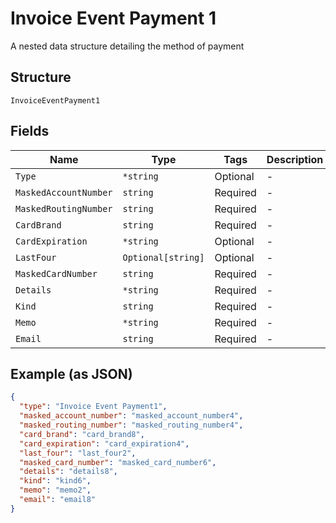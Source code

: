 
# Invoice Event Payment 1

A nested data structure detailing the method of payment

## Structure

`InvoiceEventPayment1`

## Fields

| Name | Type | Tags | Description |
|  --- | --- | --- | --- |
| `Type` | `*string` | Optional | - |
| `MaskedAccountNumber` | `string` | Required | - |
| `MaskedRoutingNumber` | `string` | Required | - |
| `CardBrand` | `string` | Required | - |
| `CardExpiration` | `*string` | Optional | - |
| `LastFour` | `Optional[string]` | Optional | - |
| `MaskedCardNumber` | `string` | Required | - |
| `Details` | `*string` | Required | - |
| `Kind` | `string` | Required | - |
| `Memo` | `*string` | Required | - |
| `Email` | `string` | Required | - |

## Example (as JSON)

```json
{
  "type": "Invoice Event Payment1",
  "masked_account_number": "masked_account_number4",
  "masked_routing_number": "masked_routing_number4",
  "card_brand": "card_brand8",
  "card_expiration": "card_expiration4",
  "last_four": "last_four2",
  "masked_card_number": "masked_card_number6",
  "details": "details8",
  "kind": "kind6",
  "memo": "memo2",
  "email": "email8"
}
```

